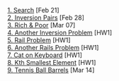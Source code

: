 [1. Search](https://www.hackerrank.com/contests/110-spring-ids-lab-feb-21/challenges/ids-search) [Feb 21]  
[2. Inversion Pairs](https://www.hackerrank.com/contests/110-spring-ids-lab-feb-21/challenges/ids-search) [Feb 28]  
[3. Rich & Poor](https://www.hackerrank.com/contests/110-spring-ids-lab-mar-07/challenges/110-spring-ids-lab-rich-poor) [Mar 07]  
[4. Another Inversion Problem](https://www.hackerrank.com/contests/110-spring-ids-homework-1/challenges/yet-another-inversion-problem) [HW1]  
[5. Rail Problem](https://www.hackerrank.com/contests/110-spring-ids-homework-1/challenges/rail-problem) [HW1]  
[6. Another Rails Problem](https://www.hackerrank.com/contests/110-spring-ids-homework-1/challenges/yet-another-rails-problem) [HW1]  
[7. Cat on Keyboard](https://www.hackerrank.com/contests/110-spring-ids-homework-1/challenges/cat-on-keyboard) [HW1]  
[8. Kth Smallest Element](https://www.hackerrank.com/contests/110-spring-ids-homework-1/challenges/110-spring-ids-hw1-kth-smallest-element) [HW1]  
[9. Tennis Ball Barrels](https://www.hackerrank.com/contests/110-spring-ids-lab-mar-14/challenges) [Mar 14]  
